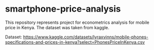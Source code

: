 # smartphone-price-analysis

This repository represents project for econometrics analysis for mobile price in Kenya. The dataset was taken from kaggle.

Dataset: https://www.kaggle.com/datasets/lyraxvinns/mobile-phones-specifications-and-prices-in-kenya?select=PhonesPriceInKenya.csv
